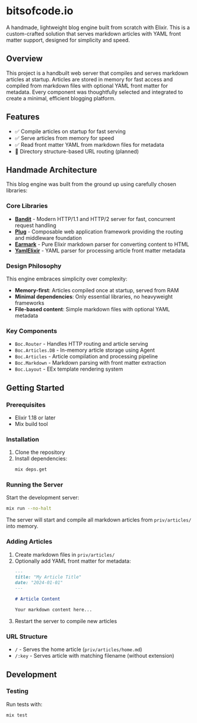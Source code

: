 # bitsofcode.io

A handmade, lightweight blog engine built from scratch with Elixir. This is a custom-crafted solution that serves markdown articles with YAML front matter support, designed for simplicity and speed.

## Overview

This project is a handbuilt web server that compiles and serves markdown articles at startup. Articles are stored in memory for fast access and compiled from markdown files with optional YAML front matter for metadata. Every component was thoughtfully selected and integrated to create a minimal, efficient blogging platform.

## Features

- ✅ Compile articles on startup for fast serving
- ✅ Serve articles from memory for speed
- ✅ Read front matter YAML from markdown files for metadata
- 🔄 Directory structure-based URL routing (planned)

## Handmade Architecture

This blog engine was built from the ground up using carefully chosen libraries:

### Core Libraries
- **[Bandit](https://hex.pm/packages/bandit)** - Modern HTTP/1.1 and HTTP/2 server for fast, concurrent request handling
- **[Plug](https://hex.pm/packages/plug)** - Composable web application framework providing the routing and middleware foundation
- **[Earmark](https://hex.pm/packages/earmark)** - Pure Elixir markdown parser for converting content to HTML
- **[YamlElixir](https://hex.pm/packages/yaml_elixir)** - YAML parser for processing article front matter metadata

### Design Philosophy

This engine embraces simplicity over complexity:
- **Memory-first**: Articles compiled once at startup, served from RAM
- **Minimal dependencies**: Only essential libraries, no heavyweight frameworks
- **File-based content**: Simple markdown files with optional YAML metadata

### Key Components

- `Boc.Router` - Handles HTTP routing and article serving
- `Boc.Articles.DB` - In-memory article storage using Agent
- `Boc.Articles` - Article compilation and processing pipeline
- `Boc.Markdown` - Markdown parsing with front matter extraction
- `Boc.Layout` - EEx template rendering system

## Getting Started

### Prerequisites

- Elixir 1.18 or later
- Mix build tool

### Installation

1. Clone the repository
2. Install dependencies:
   ```bash
   mix deps.get
   ```

### Running the Server

Start the development server:
```bash
mix run --no-halt
```

The server will start and compile all markdown articles from `priv/articles/` into memory.

### Adding Articles

1. Create markdown files in `priv/articles/`
2. Optionally add YAML front matter for metadata:
   ```markdown
   ---
   title: "My Article Title"
   date: "2024-01-01"
   ---

   # Article Content

   Your markdown content here...
   ```
3. Restart the server to compile new articles

### URL Structure

- `/` - Serves the home article (`priv/articles/home.md`)
- `/:key` - Serves article with matching filename (without extension)

## Development

### Testing

Run tests with:
```bash
mix test
```

